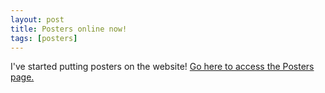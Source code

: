 ```yaml
---
layout: post
title: Posters online now!
tags: [posters]
---
```


I've started putting posters on the website! [Go here to access the Posters
page.](/posters)
